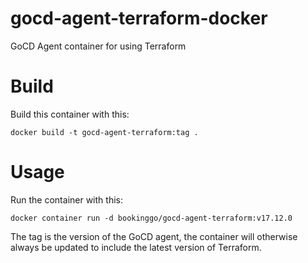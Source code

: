 # gocd-agent-terraform-docker

GoCD Agent container for using Terraform

# Build

Build this container with this:
```
docker build -t gocd-agent-terraform:tag .
```

# Usage

Run the container with this:
```
docker container run -d bookinggo/gocd-agent-terraform:v17.12.0
```

The tag is the version of the GoCD agent, the container will otherwise always be updated to include the latest version of Terraform.